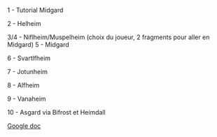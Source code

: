 1 - Tutorial Midgard

2 - Helheim

3/4 - Niflheim/Muspelheim (choix du joueur, 2 fragments pour aller en Midgard)
5 - Midgard

6 - Svartlfheim

7 - Jotunheim

8 - Alfheim 

9 - Vanaheim

10 - Asgard via Bifrost et Heimdall

[Google doc](https://docs.google.com/document/d/1IY8LnFVw9SO4qqcI7RhDLPAf2FViP7Jy4olBT3qehi0/edit)
